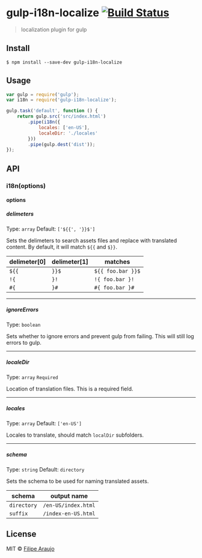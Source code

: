 # gulp-i18n-localize [![Build Status](https://travis-ci.org/filaraujo/gulp-i18n-localize.svg?branch=master)](https://travis-ci.org/filaraujo/gulp-i18n-localize)

> localization plugin for gulp


## Install

```
$ npm install --save-dev gulp-i18n-localize
```


## Usage

```js
var gulp = require('gulp');
var i18n = require('gulp-i18n-localize');

gulp.task('default', function () {
	return gulp.src('src/index.html')
		.pipe(i18n({
			locales: ['en-US'],
			localeDir: './locales'
		}))
		.pipe(gulp.dest('dist'));
});
```


## API

### i18n(options)

#### options

##### delimeters

Type: `array`
Default: `['${{', '}}$']`

Sets the delimeters to search assets files and replace with translated content.
By default, it will match `${{` and `$}}`.

delimeter[0] 	| delimeter[1]	| matches
---						| --- 					| ---
`${{` 				| `}}$`					| `${{ foo.bar }}$`
`!{` 					|	`}!`					| `!{ foo.bar }!`
`#{` 					|	`}#`					| `#{ foo.bar }#`


---

##### ignoreErrors

Type: `boolean`

Sets whether to ignore errors and prevent gulp from failing. This will still log
errors to gulp.

---

##### localeDir

Type: `array`
`Required`

Location of translation files. This is a required field.

---

##### locales

Type: `array`
Default: `['en-US']`

Locales to translate, should match `localDir` subfolders.

---

##### schema

Type: `string`
Default: `directory`

Sets the schema to be used for naming translated assets.

schema			| output name
----------- | -------------
`directory`	| `/en-US/index.html`
`suffix`  	| `/index-en-US.html`



## License

MIT © [Filipe Araujo](https://github.com/filaraujo)
